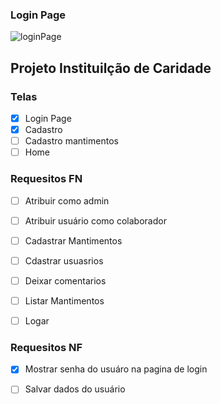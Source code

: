 ### Login Page
![loginPage](https://github.com/TheGzuckert/next-charty-institution/assets/83929799/303c6900-9887-4b1e-ae6d-e9310d16160a)


## Projeto Instituilção de Caridade

### Telas
- [x] Login Page
- [x] Cadastro
- [ ] Cadastro mantimentos
- [ ] Home

### Requesitos FN

- [ ] Atribuir como admin
- [ ] Atribuir usuário como colaborador
- [ ] Cadastrar Mantimentos
- [ ] Cdastrar usuasrios
- [ ] Deixar comentarios
- [ ] Listar Mantimentos
- [ ] Logar


### Requesitos NF
- [x] Mostrar senha do usuáro na pagina de login
- [ ] Salvar dados do usuário


